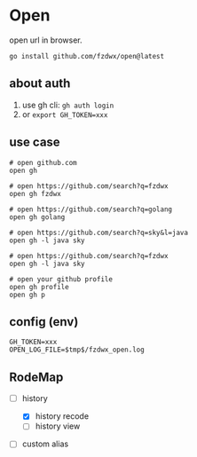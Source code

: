 # Open

open url in browser.

```shell
go install github.com/fzdwx/open@latest 
```

## about auth

1. use gh cli: `gh auth login`
2. or `export GH_TOKEN=xxx`

## use case

```shell
# open github.com
open gh   

# open https://github.com/search?q=fzdwx
open gh fzdwx

# open https://github.com/search?q=golang
open gh golang

# open https://github.com/search?q=sky&l=java
open gh -l java sky

# open https://github.com/search?q=fzdwx
open gh -l java sky 

# open your github profile
open gh profile
open gh p
```

## config (env)

```
GH_TOKEN=xxx
OPEN_LOG_FILE=$tmp$/fzdwx_open.log
``` 

## RodeMap

- [ ] history
  - [x] history recode
  - [ ] history view
- [ ] custom alias

